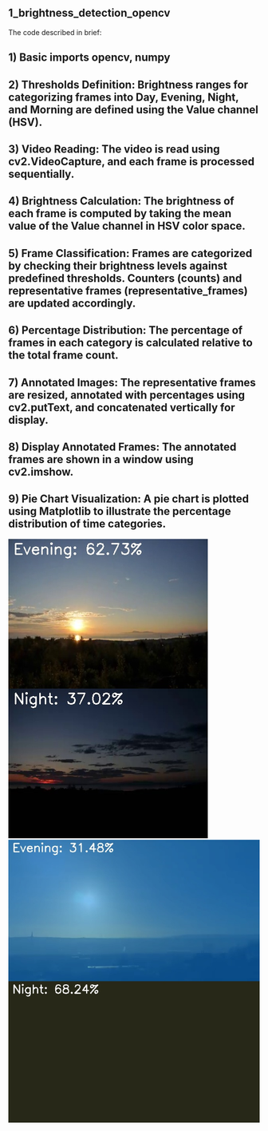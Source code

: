 ## 1_brightness_detection_opencv
The code described in brief:
## 1) Basic imports opencv, numpy
## 2) Thresholds Definition: Brightness ranges for categorizing frames into Day, Evening, Night, and Morning are defined using the Value channel (HSV).
## 3) Video Reading: The video is read using cv2.VideoCapture, and each frame is processed sequentially.
## 4) Brightness Calculation: The brightness of each frame is computed by taking the mean value of the Value channel in HSV color space.
## 5) Frame Classification: Frames are categorized by checking their brightness levels against predefined thresholds. Counters (counts) and representative frames (representative_frames) are updated accordingly.
## 6) Percentage Distribution: The percentage of frames in each category is calculated relative to the total frame count.
## 7) Annotated Images: The representative frames are resized, annotated with percentages using cv2.putText, and concatenated vertically for display.
## 8) Display Annotated Frames: The annotated frames are shown in a window using cv2.imshow.
## 9) Pie Chart Visualization: A pie chart is plotted using Matplotlib to illustrate the percentage distribution of time categories.
![alt text](https://github.com/DevanshShukla1/1_brightness_detection_opencv/blob/main/output.jpg?raw=true)
![alt text](https://github.com/DevanshShukla1/1_brightness_detection_opencv/blob/main/color_overlay_output.jpg?raw=true)


